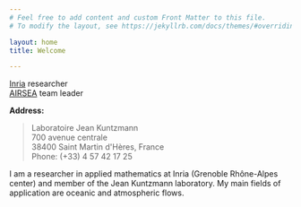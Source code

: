 ```yaml
---
# Feel free to add content and custom Front Matter to this file.
# To modify the layout, see https://jekyllrb.com/docs/themes/#overriding-theme-defaults

layout: home
title: Welcome

---
```


[Inria](https://www.inria.fr/en) researcher   
[AIRSEA](https://team.inria.fr/airsea/en) team leader   


**Address:**

> Laboratoire Jean Kuntzmann  
> 700 avenue centrale   
> 38400 Saint Martin d'Hères, France  
> Phone: (+33) 4 57 42 17 25

I am a researcher in applied mathematics at Inria (Grenoble Rhône-Alpes center) and member of the Jean Kuntzmann laboratory. My main fields of application are oceanic and atmospheric flows.

